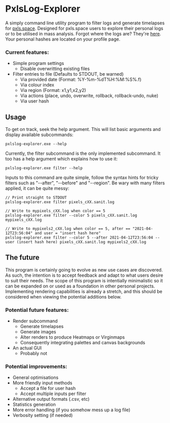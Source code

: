 # PxlsLog-Explorer
A simply command line utility program to filter logs and generate timelapses for [pxls.space](https://pxls.space/).
Designed for pxls.space users to explore their personal logs or to be utilised in mass analysis.
Forgot where the logs are? They're [here](https://pxls.space/x/logs/). Your personal hashes are located on your profile page.

### Current features:
- Simple program settings
  - Disable overwritting existing files
- Filter entries to file (Defaults to STDOUT, be warned)
  - Via provided date (Format: %Y-%m-%dT%H:%M:%S%.f)
  - Via colour index
  - Via region (Format: x1,y1,x2,y2)
  - Via actions (place, undo, overwrite, rollback, rollback-undo, nuke)
  - Via user hash


## Usage
To get on track, seek the help argument.
This will list basic arguments and display available subcommands:

```
pxlslog-explorer.exe --help
```

Currently, the filter subcommand is the only implemented subcommand.
It too has a help argument which explains how to use it:

```
pxlslog-explorer.exe filter --help
```

Inputs to this command are quite simple, follow the syntax hints for tricky filters such as "--after", "--before" and "--region".
Be wary with many filters applied, it can be quite messy:

```
// Print straight to STDOUT
pxlslog-explorer.exe filter pixels_cXX.sanit.log

// Write to mypixels_cXX.log when color == 5
pxlslog-explorer.exe filter --color 5 pixels_cXX.sanit.log mypixels_cXX.log

// Write to mypixels2_cXX.log when color == 5, after == "2021-04-12T23:56:04" and user = "insert hash here"
pxlslog-explorer.exe filter --color 5 --after 2021-04-12T23:56:04 --user (insert hash here) pixels_cXX.sanit.log mypixels2_cXX.log
```


## The future
This program is certainly going to evolve as new use cases are discovered.
As such, the intention is to accept feedback and adapt to what users desire to suit their needs.
The scope of this program is intentially minimalistic so it can be expanded on or used as a foundation in other personal projects.
Implementing rendering capabilities is already a stretch, and this should be considered when viewing the potential additions below.

### Potential future features:
- Render subcommand
  - Generate timelapses
  - Generate images
  - Alter renders to produce Heatmaps or Virginmaps
  - Consequently integrating palettes and canvas backgrounds
- An actual GUI
  - Probably not

### Potential improvements:
- General optimisations
- More friendly input methods
  - Accept a file for user hash
  - Accept multiple inputs per filter
- Alternative output formats (.csv, etc)
- Statistics generation
- More error handling (if you somehow mess up a log file)
- Verbosity setting (if needed)